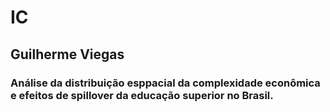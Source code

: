 # IC
## Guilherme Viegas
### Análise da distribuição esppacial da complexidade econômica e efeitos de spillover da educação superior no Brasil.